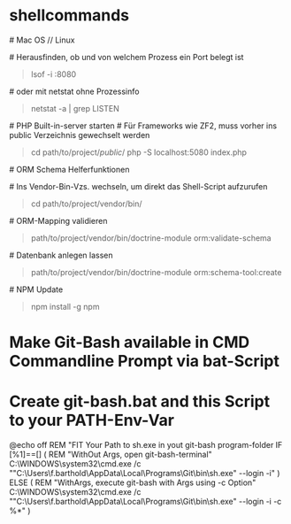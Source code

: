 # shellcommands

\# Mac OS // Linux

\# Herausfinden, ob und von welchem Prozess ein Port belegt ist
>lsof -i :8080

\# oder mit netstat ohne Prozessinfo
>netstat -a | grep LISTEN

\# PHP Built-in-server starten
\# Für Frameworks wie ZF2, muss vorher ins public Verzeichnis gewechselt werden
>cd path/to/project/*public*/
>php -S localhost:5080 index.php

\# ORM Schema Helferfunktionen 

\# Ins Vendor-Bin-Vzs. wechseln, um direkt das Shell-Script aufzurufen
>cd path/to/project/vendor/bin/

\# ORM-Mapping validieren
>path/to/project/vendor/bin/doctrine-module orm:validate-schema

\# Datenbank anlegen lassen
>path/to/project/vendor/bin/doctrine-module orm:schema-tool:create

\# NPM Update
>npm install -g npm


# Make Git-Bash available in CMD Commandline Prompt via bat-Script

# Create git-bash.bat and this Script to your PATH-Env-Var
@echo off
REM "FIT Your Path to sh.exe in yout git-bash program-folder
IF [%1]==[] (
REM "WithOut Args, open git-bash-terminal"    
    C:\WINDOWS\system32\cmd.exe /c ""C:\Users\f.barthold\AppData\Local\Programs\Git\bin\sh.exe" --login -i"
) ELSE (
REM "WithArgs, execute git-bash with Args using -c Option"
    C:\WINDOWS\system32\cmd.exe /c ""C:\Users\f.barthold\AppData\Local\Programs\Git\bin\sh.exe" --login -i -c %*"
)
